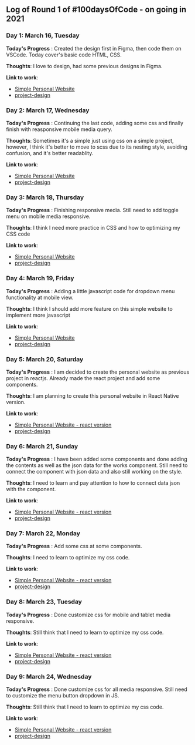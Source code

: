 ## Log of Round 1 of #100daysOfCode - on going in 2021

### Day 1: March 16, Tuesday

**Today's Progress** : Created the design first in Figma, then code them on VSCode. Today cover's basic code HTML, CSS.

**Thoughts**: I love to design, had some previous designs in Figma.

**Link to work**:

- [Simple Personal Website](https://github.com/yaltha/simple-personal-website)
- [project-design](http://bit.ly/3vC8L7F)

### Day 2: March 17, Wednesday

**Today's Progress** : Continuing the last code, adding some css and finally finish with reasponsive mobile media query.

**Thoughts**: Sometimes it's a simple just using css on a simple project, however, I think it's better to move to scss due to its nesting style, avoiding confusion, and it's better readablity.

**Link to work**:

- [Simple Personal Website](https://github.com/yaltha/simple-personal-website)
- [project-design](http://bit.ly/3vC8L7F)

### Day 3: March 18, Thursday

**Today's Progress** : Finishing responsive media. Still need to add toggle menu on mobile media responsive.

**Thoughts**: I think I need more practice in CSS and how to optimizing my CSS code

**Link to work**:

- [Simple Personal Website](https://github.com/yaltha/simple-personal-website)
- [project-design](http://bit.ly/3vC8L7F)

### Day 4: March 19, Friday

**Today's Progress** : Adding a little javascript code for dropdown menu functionality at mobile view.

**Thoughts**: I think I should add more feature on this simple website to implement more javascript

**Link to work**:

- [Simple Personal Website](https://github.com/yaltha/simple-personal-website)
- [project-design](http://bit.ly/3vC8L7F)

### Day 5: March 20, Saturday

**Today's Progress** : I am decided to create the personal website as previous project in reactjs. Already made the react project and add some components.

**Thoughts**: I am planning to create this personal website in React Native version.

**Link to work**:

- [Simple Personal Website - react version](https://github.com/yaltha/react-simple-personal-website.git)
- [project-design](http://bit.ly/3vC8L7F)

### Day 6: March 21, Sunday

**Today's Progress** : I have been added some components and done adding the contents as well as the json data for the works component. Still need to connect the component with json data and also still working on the style.

**Thoughts**: I need to learn and pay attention to how to connect data json with the component.

**Link to work**:

- [Simple Personal Website - react version](https://github.com/yaltha/react-simple-personal-website.git)
- [project-design](http://bit.ly/3vC8L7F)

### Day 7: March 22, Monday

**Today's Progress** : Add some css at some components.

**Thoughts**: I need to learn to optimize my css code.

**Link to work**:

- [Simple Personal Website - react version](https://github.com/yaltha/react-simple-personal-website.git)
- [project-design](http://bit.ly/3vC8L7F)

### Day 8: March 23, Tuesday

**Today's Progress** : Done customize css for mobile and tablet media responsive.

**Thoughts**: Still think that I need to learn to optimize my css code.

**Link to work**:

- [Simple Personal Website - react version](https://github.com/yaltha/react-simple-personal-website.git)
- [project-design](http://bit.ly/3vC8L7F)

### Day 9: March 24, Wednesday

**Today's Progress** : Done customize css for all media responsive. Still need to customize the menu button dropdown in JS.

**Thoughts**: Still think that I need to learn to optimize my css code.

**Link to work**:

- [Simple Personal Website - react version](https://github.com/yaltha/react-simple-personal-website.git)
- [project-design](http://bit.ly/3vC8L7F)
